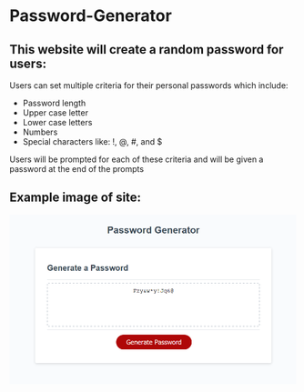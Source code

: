 # Password-Generator

## This website will create a random password for users:

Users can set multiple criteria for their personal passwords which include:

* Password length
* Upper case letter
* Lower case letters
* Numbers
* Special characters like: !, @, #, and $

Users will be prompted for each of these criteria and will be given a password at the end of the prompts


## Example image of site: 

![alt text](/assets/Screenshot_2.png)
